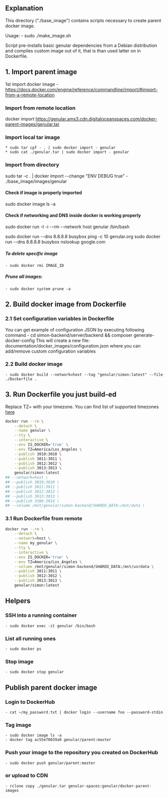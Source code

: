 ## Explanation

This directory ("./base_image") contains scripts necessary to create parent docker image.

Usage:
	- sudo ./make_image.sh

Script pre-installs basic genular dependencies from a Debian distribution and compiles custom image out of it,
that is than used latter on in Dockerfile.


## 1. Import parent image
1st import docker image - https://docs.docker.com/engine/reference/commandline/import/#import-from-a-remote-location

### Import from remote location
docker import https://genular.ams3.cdn.digitaloceanspaces.com/docker-parent-images/genular.tar

### Import local tar image
	* sudo tar cpf - . | sudo docker import - genular
	* sudo cat ./genular.tar | sudo docker import - genular

### Import from directory
sudo tar -c . | docker import --change "ENV DEBUG true" - ./base_image/images/genular

#### Check if image is properly imported
sudo docker image ls -a

#### Check if networking and DNS inside docker is working properly
sudo docker run -t -i --rm --network host genular /bin/bash

sudo docker run --dns 8.8.8.8 busybox ping -c 10 genular.org
sudo docker run --dns 8.8.8.8 busybox nslookup google.com

##### To delete specific image
	- sudo docker rmi IMAGE_ID
##### Prune all images:
	- sudo docker system prune -a

## 2. Build docker image from Dockerfile

### 2.1 Set configuration variables in Dockerfile 
You can get example of configuration JSON by executing following command
	- cd simon-backend/server/backend && composer generate-docker-config
This will create a new file: documentation/docker_images/configuration.json where you can add/remove custom configuration variables

### 2.2 Build docker image
	- sudo docker build --network=host --tag "genular/simon:latest" --file ./Dockerfile .

## 3. Run Dockerfile you just build-ed

Replace TZ=<timzone> with your timezone.
You can find list of supported timezones [here](https://en.wikipedia.org/wiki/List_of_tz_database_time_zones)
```bash
docker run --rm \
    --detach \
    --name genular \
    --tty \
    --interactive \
    --env IS_DOCKER='true' \
    --env TZ=America/Los_Angeles \
    --publish 3010:3010 \
    --publish 3011:3011 \
    --publish 3012:3012 \
    --publish 3013:3013 \
    genular/simon:latest
## --network=host \
## --publish 3010:3010 \
## --publish 3011:3011 \
## --publish 3012:3012 \
## --publish 3013:3013 \
## --publish 3306:3014 \
## --volume /mnt/genular/simon-backend/SHARED_DATA:/mnt/data \
```
### 3.1 Run Dockerfile from remote
```bash
docker run --rm \
    --detach \
    --network=host \
    --name my_genular \
    --tty \
    --interactive \
    --env IS_DOCKER='true' \
    --env TZ=America/Los_Angeles \
    --volume /mnt/genular/simon-backend/SHARED_DATA:/mnt/usrdata \
    --publish 3011:3011 \
    --publish 3012:3012 \
    --publish 3013:3013 \
    genular/simon:latest
```
## Helpers

### SSH into a running container
	- sudo docker exec -it genular /bin/bash
### List all running ones
	- sudo docker ps
### Stop image
	- sudo docker stop genular


## Publish parent docker image

### Login to DockerHub
	- cat ~/my_password.txt | docker login --username foo --password-stdin
### Tag image
	- sudo docker image ls -a
	- docker tag ac55e70039a9 genular/parent:master
### Push your image to the repository you created on DockerHub
	- sudo docker push genular/parent:master
### or upload to CDN
	- rclone copy ./genular.tar genular-spaces:genular/docker-parent-images